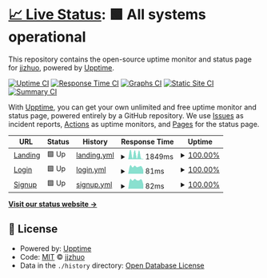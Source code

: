 # [📈 Live Status](https://jjzhuo.github.io/site-availability): <!--live status--> **🟩 All systems operational**

This repository contains the open-source uptime monitor and status page for [jjzhuo](https://jjzhuo.github.io/site-availability), powered by [Upptime](https://github.com/upptime/upptime).

[![Uptime CI](https://github.com/jjzhuo/site-availability/workflows/Uptime%20CI/badge.svg)](https://github.com/jjzhuo/site-availability/actions?query=workflow%3A%22Uptime+CI%22)
[![Response Time CI](https://github.com/jjzhuo/site-availability/workflows/Response%20Time%20CI/badge.svg)](https://github.com/jjzhuo/site-availability/actions?query=workflow%3A%22Response+Time+CI%22)
[![Graphs CI](https://github.com/jjzhuo/site-availability/workflows/Graphs%20CI/badge.svg)](https://github.com/jjzhuo/site-availability/actions?query=workflow%3A%22Graphs+CI%22)
[![Static Site CI](https://github.com/jjzhuo/site-availability/workflows/Static%20Site%20CI/badge.svg)](https://github.com/jjzhuo/site-availability/actions?query=workflow%3A%22Static+Site+CI%22)
[![Summary CI](https://github.com/jjzhuo/site-availability/workflows/Summary%20CI/badge.svg)](https://github.com/jjzhuo/site-availability/actions?query=workflow%3A%22Summary+CI%22)

With [Upptime](https://upptime.js.org), you can get your own unlimited and free uptime monitor and status page, powered entirely by a GitHub repository. We use [Issues](https://github.com/jjzhuo/site-availability/issues) as incident reports, [Actions](https://github.com/jjzhuo/site-availability/actions) as uptime monitors, and [Pages](https://jjzhuo.github.io/site-availability) for the status page.

<!--start: status pages-->
<!-- This summary is generated by Upptime (https://github.com/upptime/upptime) -->
<!-- Do not edit this manually, your changes will be overwritten -->
<!-- prettier-ignore -->
| URL | Status | History | Response Time | Uptime |
| --- | ------ | ------- | ------------- | ------ |
| <img alt="" src="https://icons.duckduckgo.com/ip3/kindle-gpt.com.ico" height="13"> [Landing](https://kindle-gpt.com) | 🟩 Up | [landing.yml](https://github.com/jjzhuo/site-availability/commits/HEAD/history/landing.yml) | <details><summary><img alt="Response time graph" src="./graphs/landing/response-time-week.png" height="20"> 1849ms</summary><br><a href="https://jjzhuo.github.io/site-availability/history/landing"><img alt="Response time 1776" src="https://img.shields.io/endpoint?url=https%3A%2F%2Fraw.githubusercontent.com%2Fjjzhuo%2Fsite-availability%2FHEAD%2Fapi%2Flanding%2Fresponse-time.json"></a><br><a href="https://jjzhuo.github.io/site-availability/history/landing"><img alt="24-hour response time 144" src="https://img.shields.io/endpoint?url=https%3A%2F%2Fraw.githubusercontent.com%2Fjjzhuo%2Fsite-availability%2FHEAD%2Fapi%2Flanding%2Fresponse-time-day.json"></a><br><a href="https://jjzhuo.github.io/site-availability/history/landing"><img alt="7-day response time 1849" src="https://img.shields.io/endpoint?url=https%3A%2F%2Fraw.githubusercontent.com%2Fjjzhuo%2Fsite-availability%2FHEAD%2Fapi%2Flanding%2Fresponse-time-week.json"></a><br><a href="https://jjzhuo.github.io/site-availability/history/landing"><img alt="30-day response time 2288" src="https://img.shields.io/endpoint?url=https%3A%2F%2Fraw.githubusercontent.com%2Fjjzhuo%2Fsite-availability%2FHEAD%2Fapi%2Flanding%2Fresponse-time-month.json"></a><br><a href="https://jjzhuo.github.io/site-availability/history/landing"><img alt="1-year response time 1776" src="https://img.shields.io/endpoint?url=https%3A%2F%2Fraw.githubusercontent.com%2Fjjzhuo%2Fsite-availability%2FHEAD%2Fapi%2Flanding%2Fresponse-time-year.json"></a></details> | <details><summary><a href="https://jjzhuo.github.io/site-availability/history/landing">100.00%</a></summary><a href="https://jjzhuo.github.io/site-availability/history/landing"><img alt="All-time uptime 99.81%" src="https://img.shields.io/endpoint?url=https%3A%2F%2Fraw.githubusercontent.com%2Fjjzhuo%2Fsite-availability%2FHEAD%2Fapi%2Flanding%2Fuptime.json"></a><br><a href="https://jjzhuo.github.io/site-availability/history/landing"><img alt="24-hour uptime 100.00%" src="https://img.shields.io/endpoint?url=https%3A%2F%2Fraw.githubusercontent.com%2Fjjzhuo%2Fsite-availability%2FHEAD%2Fapi%2Flanding%2Fuptime-day.json"></a><br><a href="https://jjzhuo.github.io/site-availability/history/landing"><img alt="7-day uptime 100.00%" src="https://img.shields.io/endpoint?url=https%3A%2F%2Fraw.githubusercontent.com%2Fjjzhuo%2Fsite-availability%2FHEAD%2Fapi%2Flanding%2Fuptime-week.json"></a><br><a href="https://jjzhuo.github.io/site-availability/history/landing"><img alt="30-day uptime 99.68%" src="https://img.shields.io/endpoint?url=https%3A%2F%2Fraw.githubusercontent.com%2Fjjzhuo%2Fsite-availability%2FHEAD%2Fapi%2Flanding%2Fuptime-month.json"></a><br><a href="https://jjzhuo.github.io/site-availability/history/landing"><img alt="1-year uptime 99.81%" src="https://img.shields.io/endpoint?url=https%3A%2F%2Fraw.githubusercontent.com%2Fjjzhuo%2Fsite-availability%2FHEAD%2Fapi%2Flanding%2Fuptime-year.json"></a></details>
| <img alt="" src="https://icons.duckduckgo.com/ip3/kindle-gpt.com.ico" height="13"> [Login](https://kindle-gpt.com/login) | 🟩 Up | [login.yml](https://github.com/jjzhuo/site-availability/commits/HEAD/history/login.yml) | <details><summary><img alt="Response time graph" src="./graphs/login/response-time-week.png" height="20"> 81ms</summary><br><a href="https://jjzhuo.github.io/site-availability/history/login"><img alt="Response time 196" src="https://img.shields.io/endpoint?url=https%3A%2F%2Fraw.githubusercontent.com%2Fjjzhuo%2Fsite-availability%2FHEAD%2Fapi%2Flogin%2Fresponse-time.json"></a><br><a href="https://jjzhuo.github.io/site-availability/history/login"><img alt="24-hour response time 43" src="https://img.shields.io/endpoint?url=https%3A%2F%2Fraw.githubusercontent.com%2Fjjzhuo%2Fsite-availability%2FHEAD%2Fapi%2Flogin%2Fresponse-time-day.json"></a><br><a href="https://jjzhuo.github.io/site-availability/history/login"><img alt="7-day response time 81" src="https://img.shields.io/endpoint?url=https%3A%2F%2Fraw.githubusercontent.com%2Fjjzhuo%2Fsite-availability%2FHEAD%2Fapi%2Flogin%2Fresponse-time-week.json"></a><br><a href="https://jjzhuo.github.io/site-availability/history/login"><img alt="30-day response time 77" src="https://img.shields.io/endpoint?url=https%3A%2F%2Fraw.githubusercontent.com%2Fjjzhuo%2Fsite-availability%2FHEAD%2Fapi%2Flogin%2Fresponse-time-month.json"></a><br><a href="https://jjzhuo.github.io/site-availability/history/login"><img alt="1-year response time 196" src="https://img.shields.io/endpoint?url=https%3A%2F%2Fraw.githubusercontent.com%2Fjjzhuo%2Fsite-availability%2FHEAD%2Fapi%2Flogin%2Fresponse-time-year.json"></a></details> | <details><summary><a href="https://jjzhuo.github.io/site-availability/history/login">100.00%</a></summary><a href="https://jjzhuo.github.io/site-availability/history/login"><img alt="All-time uptime 99.83%" src="https://img.shields.io/endpoint?url=https%3A%2F%2Fraw.githubusercontent.com%2Fjjzhuo%2Fsite-availability%2FHEAD%2Fapi%2Flogin%2Fuptime.json"></a><br><a href="https://jjzhuo.github.io/site-availability/history/login"><img alt="24-hour uptime 100.00%" src="https://img.shields.io/endpoint?url=https%3A%2F%2Fraw.githubusercontent.com%2Fjjzhuo%2Fsite-availability%2FHEAD%2Fapi%2Flogin%2Fuptime-day.json"></a><br><a href="https://jjzhuo.github.io/site-availability/history/login"><img alt="7-day uptime 100.00%" src="https://img.shields.io/endpoint?url=https%3A%2F%2Fraw.githubusercontent.com%2Fjjzhuo%2Fsite-availability%2FHEAD%2Fapi%2Flogin%2Fuptime-week.json"></a><br><a href="https://jjzhuo.github.io/site-availability/history/login"><img alt="30-day uptime 99.87%" src="https://img.shields.io/endpoint?url=https%3A%2F%2Fraw.githubusercontent.com%2Fjjzhuo%2Fsite-availability%2FHEAD%2Fapi%2Flogin%2Fuptime-month.json"></a><br><a href="https://jjzhuo.github.io/site-availability/history/login"><img alt="1-year uptime 99.83%" src="https://img.shields.io/endpoint?url=https%3A%2F%2Fraw.githubusercontent.com%2Fjjzhuo%2Fsite-availability%2FHEAD%2Fapi%2Flogin%2Fuptime-year.json"></a></details>
| <img alt="" src="https://icons.duckduckgo.com/ip3/kindle-gpt.com.ico" height="13"> [Signup](https://kindle-gpt.com/signup) | 🟩 Up | [signup.yml](https://github.com/jjzhuo/site-availability/commits/HEAD/history/signup.yml) | <details><summary><img alt="Response time graph" src="./graphs/signup/response-time-week.png" height="20"> 82ms</summary><br><a href="https://jjzhuo.github.io/site-availability/history/signup"><img alt="Response time 166" src="https://img.shields.io/endpoint?url=https%3A%2F%2Fraw.githubusercontent.com%2Fjjzhuo%2Fsite-availability%2FHEAD%2Fapi%2Fsignup%2Fresponse-time.json"></a><br><a href="https://jjzhuo.github.io/site-availability/history/signup"><img alt="24-hour response time 43" src="https://img.shields.io/endpoint?url=https%3A%2F%2Fraw.githubusercontent.com%2Fjjzhuo%2Fsite-availability%2FHEAD%2Fapi%2Fsignup%2Fresponse-time-day.json"></a><br><a href="https://jjzhuo.github.io/site-availability/history/signup"><img alt="7-day response time 82" src="https://img.shields.io/endpoint?url=https%3A%2F%2Fraw.githubusercontent.com%2Fjjzhuo%2Fsite-availability%2FHEAD%2Fapi%2Fsignup%2Fresponse-time-week.json"></a><br><a href="https://jjzhuo.github.io/site-availability/history/signup"><img alt="30-day response time 100" src="https://img.shields.io/endpoint?url=https%3A%2F%2Fraw.githubusercontent.com%2Fjjzhuo%2Fsite-availability%2FHEAD%2Fapi%2Fsignup%2Fresponse-time-month.json"></a><br><a href="https://jjzhuo.github.io/site-availability/history/signup"><img alt="1-year response time 166" src="https://img.shields.io/endpoint?url=https%3A%2F%2Fraw.githubusercontent.com%2Fjjzhuo%2Fsite-availability%2FHEAD%2Fapi%2Fsignup%2Fresponse-time-year.json"></a></details> | <details><summary><a href="https://jjzhuo.github.io/site-availability/history/signup">100.00%</a></summary><a href="https://jjzhuo.github.io/site-availability/history/signup"><img alt="All-time uptime 99.83%" src="https://img.shields.io/endpoint?url=https%3A%2F%2Fraw.githubusercontent.com%2Fjjzhuo%2Fsite-availability%2FHEAD%2Fapi%2Fsignup%2Fuptime.json"></a><br><a href="https://jjzhuo.github.io/site-availability/history/signup"><img alt="24-hour uptime 100.00%" src="https://img.shields.io/endpoint?url=https%3A%2F%2Fraw.githubusercontent.com%2Fjjzhuo%2Fsite-availability%2FHEAD%2Fapi%2Fsignup%2Fuptime-day.json"></a><br><a href="https://jjzhuo.github.io/site-availability/history/signup"><img alt="7-day uptime 100.00%" src="https://img.shields.io/endpoint?url=https%3A%2F%2Fraw.githubusercontent.com%2Fjjzhuo%2Fsite-availability%2FHEAD%2Fapi%2Fsignup%2Fuptime-week.json"></a><br><a href="https://jjzhuo.github.io/site-availability/history/signup"><img alt="30-day uptime 99.87%" src="https://img.shields.io/endpoint?url=https%3A%2F%2Fraw.githubusercontent.com%2Fjjzhuo%2Fsite-availability%2FHEAD%2Fapi%2Fsignup%2Fuptime-month.json"></a><br><a href="https://jjzhuo.github.io/site-availability/history/signup"><img alt="1-year uptime 99.83%" src="https://img.shields.io/endpoint?url=https%3A%2F%2Fraw.githubusercontent.com%2Fjjzhuo%2Fsite-availability%2FHEAD%2Fapi%2Fsignup%2Fuptime-year.json"></a></details>

<!--end: status pages-->

[**Visit our status website →**](https://jjzhuo.github.io/site-availability)

## 📄 License

- Powered by: [Upptime](https://github.com/upptime/upptime)
- Code: [MIT](./LICENSE) © [jjzhuo](https://jjzhuo.github.io/site-availability)
- Data in the `./history` directory: [Open Database License](https://opendatacommons.org/licenses/odbl/1-0/)
